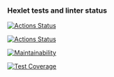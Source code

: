### Hexlet tests and linter status

[![Actions Status](https://github.com/GreedVal/php-project-48/actions/workflows/hexlet-check.yml/badge.svg)](https://github.com/GreedVal/php-project-48/actions)

[![Actions Status](https://github.com/GreedVal/php-project-48/workflows/actions/badge.svg)](https://github.com/GreedVal/php-project-48/actions)

[![Maintainability](https://api.codeclimate.com/v1/badges/847ecde21df669020b73/maintainability)](https://codeclimate.com/github/GreedVal/php-project-48/maintainability)

[![Test Coverage](https://api.codeclimate.com/v1/badges/847ecde21df669020b73/test_coverage)](https://codeclimate.com/github/GreedVal/php-project-48/test_coverage)
